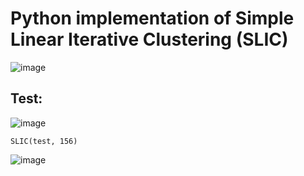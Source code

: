 # Python implementation of Simple Linear Iterative Clustering (SLIC)
![image](https://github.com/Shireee/cv-labs/assets/52496230/e61980c5-f0e2-40a0-be7a-d9c61d8a8232)

## Test:
![image](https://github.com/Shireee/cv-labs/assets/52496230/96c90b0d-c2f4-4585-a552-25a7ed62491e)
```
SLIC(test, 156)
```
![image](https://github.com/Shireee/cv-labs/assets/52496230/bd7dfbcc-f154-468d-abd4-2fe318b21adb)


